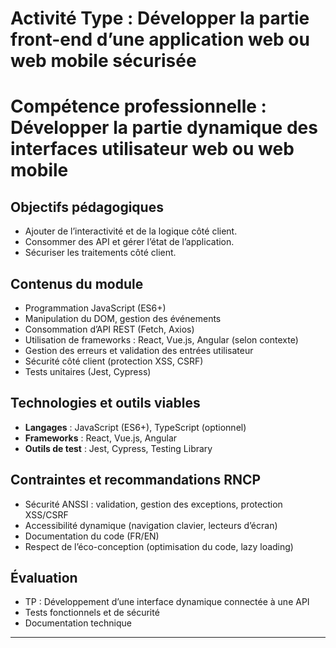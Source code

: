 # Activité Type : Développer la partie front-end d’une application web ou web mobile sécurisée  
# Compétence professionnelle : Développer la partie dynamique des interfaces utilisateur web ou web mobile

## Objectifs pédagogiques
- Ajouter de l’interactivité et de la logique côté client.
- Consommer des API et gérer l’état de l’application.
- Sécuriser les traitements côté client.

## Contenus du module
- Programmation JavaScript (ES6+)
- Manipulation du DOM, gestion des événements
- Consommation d’API REST (Fetch, Axios)
- Utilisation de frameworks : React, Vue.js, Angular (selon contexte)
- Gestion des erreurs et validation des entrées utilisateur
- Sécurité côté client (protection XSS, CSRF)
- Tests unitaires (Jest, Cypress)

## Technologies et outils viables
- **Langages** : JavaScript (ES6+), TypeScript (optionnel)
- **Frameworks** : React, Vue.js, Angular
- **Outils de test** : Jest, Cypress, Testing Library

## Contraintes et recommandations RNCP
- Sécurité ANSSI : validation, gestion des exceptions, protection XSS/CSRF
- Accessibilité dynamique (navigation clavier, lecteurs d’écran)
- Documentation du code (FR/EN)
- Respect de l’éco-conception (optimisation du code, lazy loading)

## Évaluation
- TP : Développement d’une interface dynamique connectée à une API
- Tests fonctionnels et de sécurité
- Documentation technique

---
